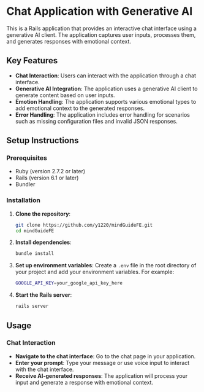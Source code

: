 # Chat Application with Generative AI

This is a Rails application that provides an interactive chat interface using a generative AI client. The application captures user inputs, processes them, and generates responses with emotional context.

## Key Features

- **Chat Interaction**: Users can interact with the application through a chat interface.
- **Generative AI Integration**: The application uses a generative AI client to generate content based on user inputs.
- **Emotion Handling**: The application supports various emotional types to add emotional context to the generated responses.
- **Error Handling**: The application includes error handling for scenarios such as missing configuration files and invalid JSON responses.

## Setup Instructions

### Prerequisites

- Ruby (version 2.7.2 or later)
- Rails (version 6.1 or later)
- Bundler

### Installation

1. **Clone the repository**:
    ```sh
    git clone https://github.com/y1220/mindGuideFE.git
    cd mindGuideFE
    ```
2. **Install dependencies**:
    ```sh
    bundle install
    ```
3. **Set up environment variables**:
    Create a `.env` file in the root directory of your project and add your environment variables. For example:
    ```sh
    GOOGLE_API_KEY=your_google_api_key_here
    ```
4. **Start the Rails server**:
    ```sh
    rails server
    ```

## Usage

### Chat Interaction

- **Navigate to the chat interface**: Go to the chat page in your application.
- **Enter your prompt**: Type your message or use voice input to interact with the chat interface.
- **Receive AI-generated responses**: The application will process your input and generate a response with emotional context.
